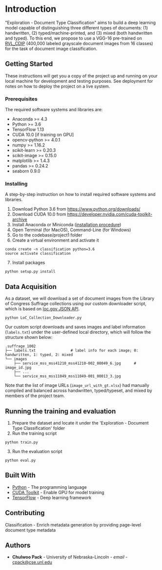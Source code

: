 # Introduction

"Exploration - Document Type Classification" aims to build a deep learning model capable of distinguishing three different types of documents: (1) handwritten, (2) typed/machine-printed, and (3) mixed (both handwritten and typed). To this end, we propose to use a VGG-16 pre-trained on [RVL_CDIP](https://www.cs.cmu.edu/~aharley/rvl-cdip/) (400,000 labeled grayscale document images from 16 classes) for the task of document image classification.

## Getting Started

These instructions will get you a copy of the project up and running on your local machine for development and testing purposes. See deployment for notes on how to deploy the project on a live system.

### Prerequisites

The required software systems and libraries are:
* Anaconda >= 4.3
* Python >= 3.6
* TensorFlow 1.13
* CUDA 10.0 [if training on GPU]
* opencv-python >= 4.0.1
* numpy >= 1.16.2
* scikit-learn >= 0.20.3
* scikit-image >= 0.15.0
* matplotlib >= 1.4.3
* pandas >= 0.24.2
* seaborn 0.9.0

### Installing

A step-by-step instruction on how to install required software systems and libraries.

1. Download Python 3.6 from <https://www.python.org/downloads/>
2. Download CUDA 10.0 from <https://developer.nvidia.com/cuda-toolkit-archive>
3. Install Anaconda or Miniconda ([installation procedure](https://conda.io/docs/user-guide/install/index.html#))
4. Open Terminal (for MacOS), Command-Line (for Windows)
5. Go to the codebase/project1 folder
6. Create a virtual environment and activate it
```
conda create -n classification python=3.6
source activate classification
```
7. Install packages
```
python setup.py install
```

## Data Acquisition
As a dataset, we will download a set of document images from the Library of Congress Suffrage collections using our custom downloader script, which is based on [loc.gov JSON API](https://libraryofcongress.github.io/data-exploration/).
```
python LoC_Collection_Downloader.py
```
Our custom script downloads and saves images and label information (`labels.txt`) under the user-defined local directory, which will follow the structure shown below:
```
.suffrage_1002
├── labels.txt                # label info for each image; 0: handwritten, 1: typed, 2: mixed
└── images
    ├── service_mss_mss41210_mss41210-002_00049_6.jpg      # image_id.jpg
    ├── ...      
    └── service_mss_mss11049_mss11049-001_00013_3.jpg
```
Note that the list of image URLs (`image_url_with_gt.xlsx`) had manually compiled and balanced across handwritten, typed/typeset, and mixed by members of the project team.

## Running the training and evaluation

1. Prepare the dataset and locate it under the 'Exploration - Document Type Classification' folder
2. Run the training script
```
python train.py
```
3. Run the evaluation script
```
python eval.py
```

## Built With

* [Python](https://www.python.org/) - The programming language
* [CUDA Toolkit](https://developer.nvidia.com/cuda-toolkit) - Enable GPU for model training
* [TensorFlow](https://www.tensorflow.org/) - Deep learning framework

## Contributing

Classification - Enrich metadata generation by providing page-level document type metadata

## Authors
* **Chulwoo Pack** - University of Nebraska-Lincoln - *email* - cpack@cse.unl.edu